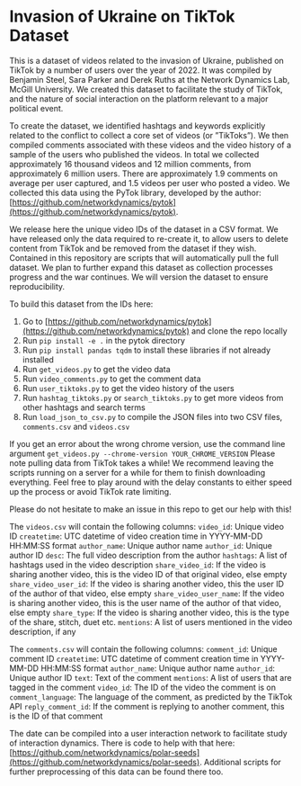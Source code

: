 # Invasion of Ukraine on TikTok Dataset

This is a dataset of videos related to the invasion of Ukraine, published on TikTok by a number of users over the year of 2022. It was compiled by Benjamin Steel, Sara Parker and Derek Ruths at the Network Dynamics Lab, McGill University. We created this dataset to facilitate the study of TikTok, and the nature of social interaction on the platform relevant to a major political event.

To create the dataset, we identified hashtags and keywords explicitly related to the conflict to collect a core set of videos (or ”TikToks”). We then compiled comments associated with these videos and the video history of a sample of the users who published the videos. In total we collected approximately 16 thousand videos and 12 million comments, from approximately 6 million users. There are approximately 1.9 comments on average per user captured, and 1.5 videos per user who posted a video. We collected this data using the PyTok library, developed by the author: [https://github.com/networkdynamics/pytok](https://github.com/networkdynamics/pytok).

We release here the unique video IDs of the dataset in a CSV format. We have released only the data required to re-create it, to allow users to delete content from TikTok and be removed from the dataset if they wish. Contained in this repository are scripts that will automatically pull the full dataset. We plan to further expand this dataset as collection processes progress and the war continues. We will version the dataset to ensure reproducibility.

To build this dataset from the IDs here:

1. Go to [https://github.com/networkdynamics/pytok](https://github.com/networkdynamics/pytok) and clone the repo locally
2. Run `pip install -e .` in the pytok directory
3. Run `pip install pandas tqdm` to install these libraries if not already installed
4. Run `get_videos.py` to get the video data
5. Run `video_comments.py` to get the comment data
6. Run `user_tiktoks.py` to get the video history of the users
7. Run `hashtag_tiktoks.py` or `search_tiktoks.py` to get more videos from other hashtags and search terms
8. Run `load_json_to_csv.py` to compile the JSON files into two CSV files, `comments.csv` and `videos.csv`

If you get an error about the wrong chrome version, use the command line argument `get_videos.py --chrome-version YOUR_CHROME_VERSION`
Please note pulling data from TikTok takes a while! We recommend leaving the scripts running on a server for a while for them to finish downloading everything. Feel free to play around with the delay constants to either speed up the process or avoid TikTok rate limiting.

Please do not hesitate to make an issue in this repo to get our help with this!

The `videos.csv` will contain the following columns:
`video_id`: Unique video ID
`createtime`: UTC datetime of video creation time in YYYY-MM-DD HH:MM:SS format
`author_name`: Unique author name
`author_id`: Unique author ID
`desc`: The full video description from the author
`hashtags`: A list of hashtags used in the video description
`share_video_id`: If the video is sharing another video, this is the video ID of that original video, else empty
`share_video_user_id`: If the video is sharing another video, this the user ID of the author of that video, else empty
`share_video_user_name`: If the video is sharing another video, this is the user name of the author of that video, else empty
`share_type`: If the video is sharing another video, this is the type of the share, stitch, duet etc.
`mentions`: A list of users mentioned in the video description, if any

The `comments.csv` will contain the following columns:
`comment_id`: Unique comment ID
`createtime`: UTC datetime of comment creation time in YYYY-MM-DD HH:MM:SS format
`author_name`: Unique author name
`author_id`: Unique author ID
`text`: Text of the comment
`mentions`: A list of users that are tagged in the comment
`video_id`: The ID of the video the comment is on
`comment_language`: The language of the comment, as predicted by the TikTok API
`reply_comment_id`: If the comment is replying to another comment, this is the ID of that comment

The date can be compiled into a user interaction network to facilitate study of interaction dynamics. There is code to help with that here: [https://github.com/networkdynamics/polar-seeds](https://github.com/networkdynamics/polar-seeds). Additional scripts for further preprocessing of this data can be found there too.

